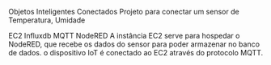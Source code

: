 Objetos Inteligentes Conectados
Projeto para conectar um sensor de Temperatura, Umidade

EC2
Influxdb
MQTT
NodeRED
A instância EC2 serve para hospedar o NodeRED, que recebe os dados do sensor para poder armazenar no banco de dados. o dispositivo IoT é conectado ao EC2 através do protocolo MQTT.
